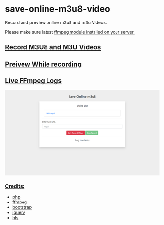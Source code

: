 # save-online-m3u8-video
Record and preview online m3u8 and m3u Videos.

Please make sure latest <a href="https://www.ffmpeg.org/" target="_blank">ffmpeg module</b> installed on your server.

<h2>Record M3U8 and M3U Videos</h2>

<h2>Preivew While recording</h2>

<h2>Live FFmpeg Logs</h2>

<img src="https://raw.githubusercontent.com/Pedroxam/save-online-m3u8-video/master/shot.png">


<h3>Credits:</h3>

<ul>
<li>php</li>
<li>ffmpeg</li>
<li>bootstrap</li>
<li>jquery</li>
<li>hls</li>
</ul>



